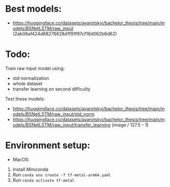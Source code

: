 # Best models:

- https://huggingface.co/datasets/ayarotskyi/bachelor_thesis/tree/main/models/BSNetLSTM/raw_input (2ab06af424d88276628d1f91f97cf16d062b6d62)

# Todo:

Train raw input model using:

- std normalization
- whole dataset
- transfer learning on second difficulty

Test these models:

- https://huggingface.co/datasets/ayarotskyi/bachelor_thesis/tree/main/models/BSNetLSTM/raw_input/std_norm
- https://huggingface.co/datasets/ayarotskyi/bachelor_thesis/tree/main/models/BSNetLSTM/raw_input/transfer_learning (image / 127.5 - 1)

# Environment setup:

- MacOS:

1. Install Miniconda
2. Run `conda env create -f tf-metal-arm64.yaml`
3. Run `conda activate tf-metal`
